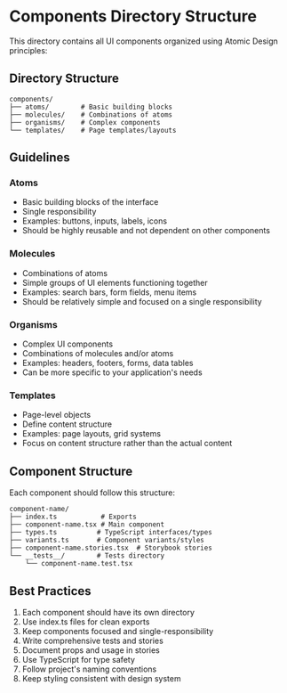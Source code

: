 # Components Directory Structure

This directory contains all UI components organized using Atomic Design principles:

## Directory Structure

```
components/
├── atoms/        # Basic building blocks
├── molecules/    # Combinations of atoms
├── organisms/    # Complex components
└── templates/    # Page templates/layouts
```

## Guidelines

### Atoms
- Basic building blocks of the interface
- Single responsibility
- Examples: buttons, inputs, labels, icons
- Should be highly reusable and not dependent on other components

### Molecules
- Combinations of atoms
- Simple groups of UI elements functioning together
- Examples: search bars, form fields, menu items
- Should be relatively simple and focused on a single responsibility

### Organisms
- Complex UI components
- Combinations of molecules and/or atoms
- Examples: headers, footers, forms, data tables
- Can be more specific to your application's needs

### Templates
- Page-level objects
- Define content structure
- Examples: page layouts, grid systems
- Focus on content structure rather than the actual content

## Component Structure

Each component should follow this structure:
```
component-name/
├── index.ts           # Exports
├── component-name.tsx # Main component
├── types.ts          # TypeScript interfaces/types
├── variants.ts       # Component variants/styles
├── component-name.stories.tsx  # Storybook stories
└── __tests__/        # Tests directory
    └── component-name.test.tsx
```

## Best Practices

1. Each component should have its own directory
2. Use index.ts files for clean exports
3. Keep components focused and single-responsibility
4. Write comprehensive tests and stories
5. Document props and usage in stories
6. Use TypeScript for type safety
7. Follow project's naming conventions
8. Keep styling consistent with design system
